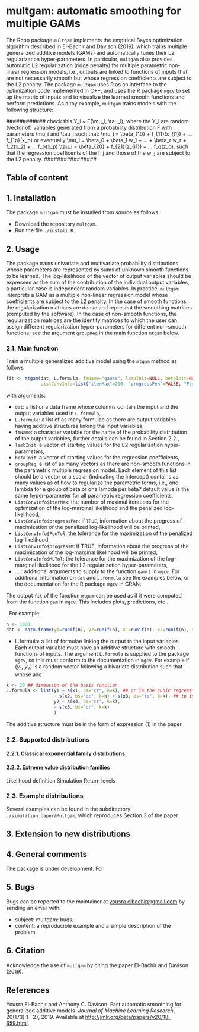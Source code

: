 # multgam: automatic smoothing for multiple GAMs
The Rcpp package `multgam` implements the empirical Bayes optimization algorithm described in El-Bachir and Davison (2019), which trains multiple generalized additive models (GAMs) and automatically tunes their L2 regularization hyper-parameters. In particular, `multgam` also provides automatic L2 regularization (ridge penalty) for multiple parametric non-linear regression models, i.e., outputs are linked to functions of inputs that are not necessarily smooth but whose regression coefficients are subject to the L2 penalty. The package `multgam` uses R as an interface to the optimization code implemented in C++, and uses the R package `mgcv` to set up the matrix of inputs and to visualize the learned smooth functions and perform predictions. As a toy example, `multgam` trains models with the following structure:

############ check this
Y_i ~ F(\mu_i, \tau_i), where the Y_i are random (vector of) variables generated from a probability distribution F with parameters \mu_i and \tau_i such that:
\mu_i = \beta_{10} + f_{11}(x_{i1}) + ... f_{1p}(x_p) or eventually \mu_i = \beta_0 + \beta_1 w_1 + ... + \beta_r w_r + f_2(x_2) + ... f_p(x_p)
\tau_i = \beta_{20} + f_{21}(z_{i1}) + ... f_q(z_q), 
such that the regression coefficents of the f_j and those of the w_j are subject to the L2 penalty. 
################

## Table of content


## 1. Installation
The package `multgam` must be installed from source as follows.
- Download the repository `multgam`.
- Run the file `./install.R`.

## 2. Usage

The package trains univariate and multivariate probability distributions whose parameters are represented by sums of unknown smooth functions to be learned. The log-likelihood of the vector of output variables should be expressed as the sum of the contribution of the individual output variables, a particular case is independent random variables. In practice, `multgam` interprets a GAM as a multiple non-linear regression model whose coefficients are subject to the L2 penalty. In the case of smooth functions, the regularization matrices are dense and represent the smoothing matrices (computed by the software). In the case of non-smooth functions, the regularization matrices are the identity matrices to which the user can assign different regularization hyper-parameters for different non-smooth functions; see the argument `groupReg` in the main function `mtgam` below. 

### 2.1. Main function

Train a multiple generalized additive model using the `mtgam` method as follows
```R
fit <- mtgam(dat, L.formula, fmName="gauss", lambInit=NULL, betaInit=NULL, groupReg=NULL, 
             ListConvInfo=list("iterMax"=200, "progressPen"=FALSE, "PenTol"=.Machine$double.eps^.5, "progressML"=FALSE, "MLTol"=1e-07), ...)
``` 
with arguments:
- `dat`: a list or a data frame whose columns contain the input and the output variables used in `L.formula`,
- `L.formula`: a list of as many formulae as there are output variables having additive structures linking the input variables,
- `fmName`: a character variable for the name of the probability distribution of the output variables, further details can be found in Section 2.2.,
- `lambInit`: a vector of starting values for the L2 regularization hyper-parameters,
- `betaInit`: a vector of starting values for the regression coefficients,
- `groupReg`: a list of as many vectors as there are non-smooth functions in the parametric multiple regression model. Each element of this list should be a vector or a scalar (indicating the intercept) contains as many values as
of how to regularize the parametric forms, i.e., one lambda for a group of beta or one lambda per beta? default value is the same hyper-parameter for all parametric regression coefficients,
- `ListConvInfo$iterMax`: the number of maximal iterations for the optimization of the log-marginal likelihood and the penalized log-likelihood,
- `ListConvInfo$progressPen`: if `TRUE`, information about the progress of maximization of the penalized log-likelihood will be printed,
- `ListConvInfo$PenTol`: the tolerance for the maximization of the penalized log-likelihood, 
- `ListConvInfo$progressM`: if TRUE, information about the progress of the maximization of the log-marginal likelihood will be printed, 
- `ListConvInfo$MLTol`: the tolerance for the maximization of the log-marginal likelihood for the L2 regularization hyper-parameters,
- ....: additional arguments to supply to the function `gam()` in `mgcv`.
For additional information on `dat` and `L.formula` see the examples below, or the documentation for the R package `mgcv` in CRAN.

The output `fit` of the function `mtgam` can be used as if it were computed from the function `gam` in `mgcv`. This includes plots, predictions, etc...


. For example: 
```R
n <- 1000
dat <- data.frame(y1=runif(n), y2=runif(n), x1=runif(n), x2=runif(n), x3=runif(n)) ## y1 and y2 are the outputs and x1, x2 and x3 are the inputs
```
- L.formula: a list of formulae linking the output to the input variables. Each output variable must have an additive structure with smooth functions of inputs. The argument `L.formula` is supplied to the package `mgcv`, so this must conform to the documentation in `mgcv`. For example if ($y_1$, $y_2$) is a random vector following a bivariate distribution such that  whose  and : 
```R
k <- 20 ## dimension of the basis function
L.formula <- list(y1 ~ s(x1, bs="cr", k=k), ## cr is the cubic regression spline family of basis functions
                  ~ s(x2, bs="cc", k=k) + s(x3, bs="tp", k=k), ## tp is the thin plate regression spline
                  y2 ~ s(x4, bs="cr", k=k),
                  ~ s(x5, bs="cr", k=k)
                  )
```             

The additive structure must be in the form of expression (1) in the paper.


### 2.2. Supported distributions
#### 2.2.1. Classical exponential family distributions
#### 2.2.2. Extreme value distribution families
Likelihood definition
Simulation
Return levels

### 2.3. Example distributions
Several examples can be found in the subdirectory `./simulation_paper/Multgam`, which reproduces Section 3 of the paper.

## 3. Extension to new distributions

## 4. General comments
The package is under development. For 

## 5. Bugs
Bugs can be reported to the maintainer at yousra.elbachir@gmail.com by sending an email with:
- subject: multgam: bugs,
- content: a reproducible example and a simple description of the problem.

## 6. Citation
Acknowledge the use of `multgam` by citing the paper El-Bachir and Davison (2019).

## References
Yousra El-Bachir and Anthony C. Davison. Fast automatic smoothing for generalized additive models. *Journal of Machine Learning Research*, 20(173):1--27, 2019. Available at http://jmlr.org/beta/papers/v20/18-659.html.


